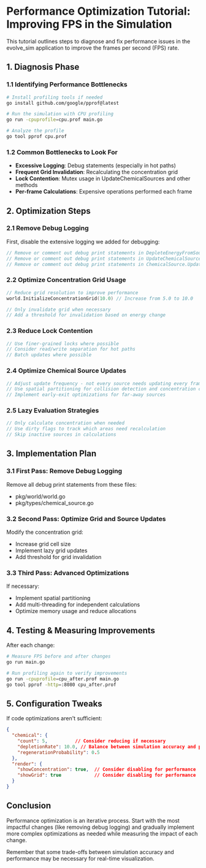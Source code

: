 # Performance Optimization Tutorial: Improving FPS in the Simulation

This tutorial outlines steps to diagnose and fix performance issues in the evolve_sim application to improve the frames per second (FPS) rate.

## 1. Diagnosis Phase

### 1.1 Identifying Performance Bottlenecks

```bash
# Install profiling tools if needed
go install github.com/google/pprof@latest

# Run the simulation with CPU profiling
go run -cpuprofile=cpu.prof main.go

# Analyze the profile
go tool pprof cpu.prof
```

### 1.2 Common Bottlenecks to Look For

- **Excessive Logging**: Debug statements (especially in hot paths)
- **Frequent Grid Invalidation**: Recalculating the concentration grid
- **Lock Contention**: Mutex usage in UpdateChemicalSources and other methods
- **Per-frame Calculations**: Expensive operations performed each frame

## 2. Optimization Steps

### 2.1 Remove Debug Logging

First, disable the extensive logging we added for debugging:

```go
// Remove or comment out debug print statements in DepleteEnergyFromSourcesAt
// Remove or comment out debug print statements in UpdateChemicalSources
// Remove or comment out debug print statements in ChemicalSource.Update
```

### 2.2 Optimize Concentration Grid Usage

```go
// Reduce grid resolution to improve performance
world.InitializeConcentrationGrid(10.0) // Increase from 5.0 to 10.0

// Only invalidate grid when necessary
// Add a threshold for invalidation based on energy change
```

### 2.3 Reduce Lock Contention

```go
// Use finer-grained locks where possible
// Consider read/write separation for hot paths
// Batch updates where possible
```

### 2.4 Optimize Chemical Source Updates

```go
// Adjust update frequency - not every source needs updating every frame
// Use spatial partitioning for collision detection and concentration calculations
// Implement early-exit optimizations for far-away sources
```

### 2.5 Lazy Evaluation Strategies

```go
// Only calculate concentration when needed
// Use dirty flags to track which areas need recalculation
// Skip inactive sources in calculations
```

## 3. Implementation Plan

### 3.1 First Pass: Remove Debug Logging

Remove all debug print statements from these files:
- pkg/world/world.go
- pkg/types/chemical_source.go

### 3.2 Second Pass: Optimize Grid and Source Updates

Modify the concentration grid:
- Increase grid cell size
- Implement lazy grid updates
- Add threshold for grid invalidation

### 3.3 Third Pass: Advanced Optimizations

If necessary:
- Implement spatial partitioning
- Add multi-threading for independent calculations
- Optimize memory usage and reduce allocations

## 4. Testing & Measuring Improvements

After each change:

```bash
# Measure FPS before and after changes
go run main.go

# Run profiling again to verify improvements
go run -cpuprofile=cpu_after.prof main.go
go tool pprof -http=:8080 cpu_after.prof
```

## 5. Configuration Tweaks

If code optimizations aren't sufficient:

```json
{
  "chemical": {
    "count": 5,          // Consider reducing if necessary
    "depletionRate": 10.0, // Balance between simulation accuracy and performance
    "regenerationProbability": 0.5
  },
  "render": {
    "showConcentration": true,  // Consider disabling for performance
    "showGrid": true            // Consider disabling for performance
  }
}
```

## Conclusion

Performance optimization is an iterative process. Start with the most impactful changes (like removing debug logging) and gradually implement more complex optimizations as needed while measuring the impact of each change.

Remember that some trade-offs between simulation accuracy and performance may be necessary for real-time visualization. 